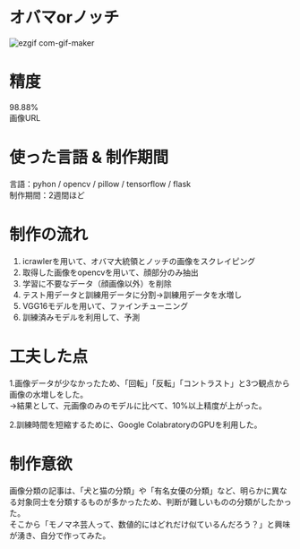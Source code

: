 # オバマorノッチ
![ezgif com-gif-maker](https://user-images.githubusercontent.com/65533712/93400701-5b25d400-f8bb-11ea-808f-1733e14e8b34.gif)

# 精度
98.88%<br/>
画像URL

# 使った言語 & 制作期間
言語：pyhon / opencv / pillow / tensorflow / flask<br/>
制作期間：2週間ほど

# 制作の流れ
<ol>
  <li>icrawlerを用いて、オバマ大統領とノッチの画像をスクレイピング</li>
  <li>取得した画像をopencvを用いて、顔部分のみ抽出</li>
  <li>学習に不要なデータ（顔画像以外）を削除</li>
  <li>テスト用データと訓練用データに分割→訓練用データを水増し</li>
  <li>VGG16モデルを用いて、ファインチューニング</li>
  <li>訓練済みモデルを利用して、予測</li>
</ol>

# 工夫した点
<p>1.画像データが少なかったため、「回転」「反転」「コントラスト」と3つ観点から画像の水増しをした。<br/>→結果として、元画像のみのモデルに比べて、10%以上精度が上がった。</p>
<p>2.訓練時間を短縮するために、Google ColabratoryのGPUを利用した。</p>

# 制作意欲
<p>画像分類の記事は、「犬と猫の分類」や「有名女優の分類」など、明らかに異なる対象同士を分類するものが多かったため、判断が難しいものの分類がしたかった。
  <br/>そこから「モノマネ芸人って、数値的にはどれだけ似ているんだろう？」と興味が湧き、自分で作ってみた。</p>
